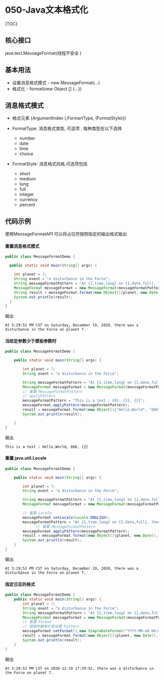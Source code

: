 # 050-Java文本格式化

[TOC]

## 核心接口

java.text.MessageFormat(线程不安全 )

## 基本用法

- 设置消息格式模式 - new MessageFormat(...)
- 格式化 - format(new Object [] {...})

## 消息格式模式

- 格式元素 {ArgumentIndex (,FormartType, (FormatStyle))}

- FormatType: 消息格式类型, 可选项 , 每种类型在以下选择

  - number
  - date
  - time
  - choice

- FormatStyle: 消息格式风格,可选项包括

  - short
  - medium
  - long
  - full
  - integer
  - currency
  - percent


## 代码示例

使用MessageFormatAPI 可以将占位符按照指定的输出格式输出

#### 重置消息格式模式

```java
public class MessageFormatDemo {

  public static void main(String[] args) {

    int planet = 7;
    String event = "a disturbance in the Force";
    String messageFormatPattern = "At {1,time,long} on {1,date,full}, there was {2} on planet {0,number,integer}.";
    MessageFormat messageFormat = new MessageFormat(messageFormatPattern);
    String result = messageFormat.format(new Object[]{planet, new Date(), event});
    System.out.println(result);
  }
}
```

输出

```
At 5:29:52 PM CST on Saturday, December 19, 2020, there was a disturbance in the Force on planet 7.
```

#### 当给定参数少于模板参数时

```java
public class MessageFormatDemo {

    public static void main(String[] args) {

        int planet = 7;
        String event = "a disturbance in the Force";

        String messageFormatPattern = "At {1,time,long} on {1,date,full}, there was {2} on planet {0,number,integer}.";
        MessageFormat messageFormat = new MessageFormat(messageFormatPattern);
        // 重置 MessageFormatPattern
        // applyPattern
        messageFormatPattern = "This is a text : {0}, {1}, {2}";
        messageFormat.applyPattern(messageFormatPattern);
        result = messageFormat.format(new Object[]{"Hello,World", "666"});
        System.out.println(result);

    }
}
```

输出

```
This is a text : Hello,World, 666, {2}
```

#### 重置 java.util.Locale

```java
public class MessageFormatDemo {

    public static void main(String[] args) {

        int planet = 7;
        String event = "a disturbance in the Force";

        String messageFormatPattern = "At {1,time,long} on {1,date,full}, there was {2} on planet {0,number,integer}.";
        MessageFormat messageFormat = new MessageFormat(messageFormatPattern);

        // 重置 Locale
        messageFormat.setLocale(Locale.ENGLISH);
        messageFormatPattern = "At {1,time,long} on {1,date,full}, there was {2} on planet {0,number,integer}.";
              // 重置 MessageFormatPattern   
        messageFormat.applyPattern(messageFormatPattern);
        result = messageFormat.format(new Object[]{planet, new Date(), event});
        System.out.println(result);
    }
}
```

输出

```
At 5:29:52 PM CST on Saturday, December 19, 2020, there was a disturbance in the Force on planet 7.
```

#### 指定日志的格式

```java
public class MessageFormatDemo {
    public static void main(String[] args) {
        int planet = 7;
        String event = "a disturbance in the Force";
        String messageFormatPattern = "At {1,time,long} on {1,date,full}, there was {2} on planet {0,number,integer}.";
        MessageFormat messageFormat = new MessageFormat(messageFormatPattern);
        // 重置 Format
        // 根据参数索引来设置 Pattern
        messageFormat.setFormat(1,new SimpleDateFormat("YYYY-MM-dd HH:mm:ss"));
        result = messageFormat.format(new Object[]{planet, new Date(), event});
        System.out.println(result);
    }
}
```

输出

```
At 5:29:52 PM CST on 2020-12-19 17:29:52, there was a disturbance in the Force on planet 7.
```

